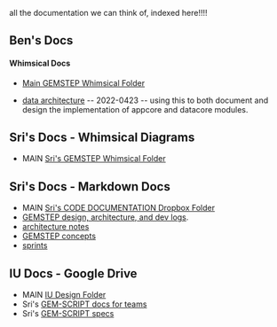 all the documentation we can think of, indexed here!!!!

## Ben's Docs

#### Whimsical Docs
* [Main GEMSTEP Whimsical Folder](https://whimsical.com/gem-step-7R7LUWQxDHfKn3bFTALx4b)

* [data architecture](https://whimsical.com/data-architecture-6cvXY9TuD6m75QTz2rcogN) -- 2022-0423 -- using this to both document and design the implementation of appcore and datacore modules.


## Sri's Docs - Whimsical Diagrams

* MAIN [Sri's GEMSTEP Whimsical Folder](https://whimsical.com/gem-step-5CpPchC39oJeE6jagEn5Jk)

## Sri's Docs - Markdown Docs

* MAIN [Sri's CODE DOCUMENTATION Dropbox Folder](https://www.dropbox.com/sh/yaij27byhzdxnvk/AADU854l-Y0sDdMGA00kJ3BYa?dl=0)
* [GEMSTEP design, architecture, and dev logs](https://www.dropbox.com/sh/06g4d0s0lv37iwo/AABzu5cjjgHE3XqEECbaW77ua?dl=0).
* [architecture notes](https://www.dropbox.com/sh/4s3okkmribuoq96/AABUMO0HqzzKSDJwC-fY--GQa?dl=0)
* [GEMSTEP concepts](https://www.dropbox.com/sh/r1dav2cuurits8o/AABTthUtKUi0kK8O39g-ut6Qa?dl=0)
* [sprints](https://www.dropbox.com/sh/dwu2y194exffacq/AACJ9k0EmtY_lMSvc-2Heoawa?dl=0)

## IU Docs - Google Drive

* MAIN [IU Design Folder](https://drive.google.com/drive/folders/1Pfms8lElRAcmCPua24EdniYVDctX2q1B)
* Sri's [GEM-SCRIPT docs for teams](https://drive.google.com/drive/folders/1WGe97n41JK329AK_gdfEisXxDgf1ZD8c?usp=sharing)
* Sri's [GEM-SCRIPT specs](https://drive.google.com/drive/folders/1IMjjij_ormTGfRSNW4tsvoiZ_-x3X5z7?usp=sharing)

